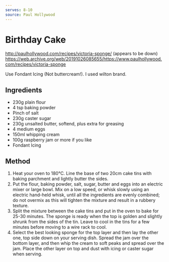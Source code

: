 ```yaml
---
serves: 8-10
source: Paul Hollywood
---
```


# Birthday Cake

http://paulhollywood.com/recipes/victoria-sponge/ (appears to be down)
https://web.archive.org/web/20191026085655/https://www.paulhollywood.com/recipes/victoria-sponge

Use Fondant Icing (Not buttercream!). I used wilton brand.

## Ingredients

- 230g plain flour
- 4 tsp baking powder
- Pinch of salt
- 230g caster sugar
- 230g unsalted butter, softend, plus extra for greasing
- 4 medium eggs
- 150ml whipping cream
- 100g raspberry jam or more if you like
- Fondant Icing

## Method

1. Heat your oven to 180°C. Line the base of two 20cm cake tins with baking parchment and lightly butter the sides.
2. Put the flour, baking powder, salt, sugar, butter and eggs into an electric mixer or large bowl. Mix on a low speed, or whisk slowly using an electric hand-held whisk, until all the ingredients are evenly combined; do not overmix as this will tighten the mixture and result in a rubbery texture.
3. Split the mixture between the cake tins and put in the oven to bake for 25-30 minutes. The sponge is ready when the top is golden and slightly shrunk from the sides of the tin. Leave to cool in the tins for a few minutes before moving to a wire rack to cool.
4. Select the best looking sponge for the top layer and then lay the other one, top side down on your serving dish. Spread the jam over the bottom layer, and then whip the cream to soft peaks and spread over the jam. Place the other layer on top and dust with icing or caster sugar when serving.
